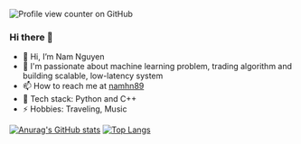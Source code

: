 ![Profile view counter on GitHub](https://komarev.com/ghpvc/?username=namhn89)
### Hi there 👋
- 👋 Hi, I’m Nam Nguyen 
- 🌱 I'm passionate about machine learning problem, trading algorithm and building scalable, low-latency system
- 📫 How to reach me at [namhn89](https://namhn89.github.io/)
- 💬 Tech stack: Python and C++
- ⚡ Hobbies: Traveling, Music

[![Anurag's GitHub stats](https://github-readme-stats.vercel.app/api?username=namhn89&theme=radical)](https://github.com/anuraghazra/github-readme-stats)
[![Top Langs](https://github-readme-stats.vercel.app/api/top-langs/?username=namhn89&theme=radical)](https://github.com/anuraghazra/github-readme-stats)
<!---
namhn89/namhn89 is a ✨ special ✨ repository because its `README.md` (this file) appears on your GitHub profile.
You can click the Preview link to take a look at your changes.
--->
